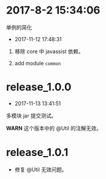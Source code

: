 # 2017-8-2 15:34:06

单例的简化


- 2017-11-12 17:48:31

1. 移除 core 中 javassist 依赖。

2. add module `common`


# release_1.0.0

- 2017-11-13 13:41:51

多模块 jar 提交测试。

**WARN** 这个版本中的 @Util 的注解无效。

# release_1.0.1

- 修复 @Util 无效问题。

